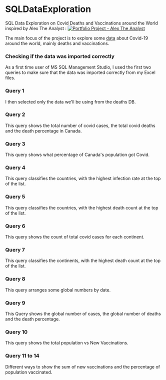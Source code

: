 # SQLDataExploration
SQL Data Exploration on Covid Deaths and Vaccinations around the World inspired by Alex The Analyst :
[![Portfolio Project - Alex The Analyst](https://img.youtube.com/vi/qfyynHBFOsM&ab/0.jpg)](https://www.youtube.com/watch?v=qfyynHBFOsM&ab_channel=AlexTheAnalyst)

The main focus of the project is to explore some [data](https://ourworldindata.org/covid-deaths) about Covid-19 around the world, mainly deaths and vaccinations.

### Checking if the data was imported correctly 

As a first time user of MS SQL Management Studio, I used the first two queries to make sure that the data was imported correctly from my Excel files.


### Query 1

I then selected only the data we'll be using from the deaths DB.


### Query 2

This query shows the total number of covid cases, the total covid deaths and the death percentage in Canada.


### Query 3

This query shows what percentage of Canada's population got Covid.

### Query 4

This query classifies the countries, with the highest infection rate at the top of the list.


### Query 5

This query classifies the countries, with the highest death count at the top of the list.


### Query 6

This query shows the count of total covid cases for each continent.


### Query 7

This query classifies the continents, with the highest death count at the top of the list.


### Query 8

This query arranges some global numbers by date.


### Query 9

This Query shows the global number of cases, the global number of deaths and the death percentage.


### Query 10

This query shows the total population vs New Vaccinations.


### Query 11 to 14

Different ways to show the sum of new vaccinations and the percentage of population vaccinated.

